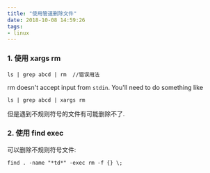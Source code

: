 ```yaml
---
title: "使用管道删除文件"
date: 2018-10-08 14:59:26
tags:
- linux
---
```



### 1. 使用 xargs rm 

```
ls | grep abcd | rm  //错误用法
```



rm doesn't accept input from `stdin`. You'll need to do something like

```
ls | grep abcd | xargs rm
```



但是遇到不规则符号的文件有可能删除不了.





### 2. 使用 find exec

可以删除不规则符号文件:
```
find . -name "*td*" -exec rm -f {} \;
```

